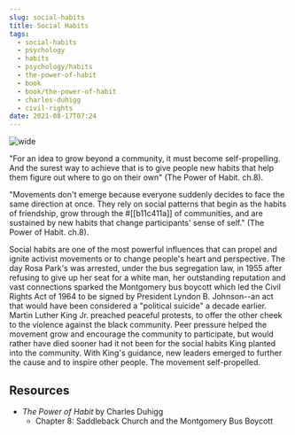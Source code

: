 ```yaml
---
slug: social-habits
title: Social Habits
tags:
  - social-habits
  - psychology
  - habits
  - psychology/habits
  - the-power-of-habit
  - book
  - book/the-power-of-habit
  - charles-duhigg
  - civil-rights
date: 2021-08-17T07:24
---
```



![wide](https://cdn18.picryl.com/photo/2019/10/07/civil-rights-march-on-washington-dc-wkl-9df620-1024.jpg "image from Picryl (cc)")

"For an idea to grow beyond a community, it must become self-propelling. And
the surest way to achieve that is to give people new habits that help them
figure out where to go on their own" (The Power of Habit. ch.8).

"Movements don't emerge because everyone suddenly decides to face the same
direction at once. They rely on social patterns that begin as the habits of
friendship, grow through the #[[b11c411a]] of communities, and are sustained by
new habits that change participants' sense of self." (The Power of Habit. ch.8).

Social habits are one of the most powerful influences that can propel and ignite
activist movements or to change people's heart and perspective. The day Rosa
Park's was arrested, under the bus segregation law, in 1955 after refusing to
give up her seat for a white man, her outstanding reputation and vast
connections sparked the Montgomery bus boycott which led the Civil Rights Act of
1964 to be signed by President Lyndon B. Johnson--an act that would have been
considered a "political suicide" a decade earlier. Martin Luther King Jr.
preached peaceful protests, to offer the other cheek to the violence against the
black community. Peer pressure helped the movement grow and encourage the
community to participate, but would rather have died sooner had it not been for
the social habits King planted into the community. With King's guidance, new
leaders emerged to further the cause and to inspire other people. The movement
self-propelled.

## Resources

- _The Power of Habit_ by Charles Duhigg
  - Chapter 8: Saddleback Church and the Montgomery Bus Boycott
